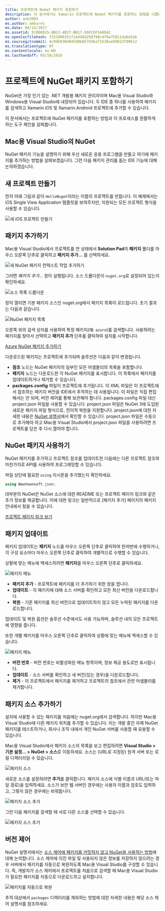 ```yaml
---
title: 프로젝트에 NuGet 패키지 포함하기
description: 이 문서에서는 Xamarin 프로젝트에 NuGet 패키지를 포함하는 방법을 다룹니다. 여기에서는 IDE 통합 기능을 소개할 뿐 아니라 패키지를 찾아 다운로드하는 방법도 살펴봅니다.
author: asb3993
ms.author: amburns
ms.date: 04/14/2017
ms.assetid: 5C800815-0B13-4B27-B017-95FCEF1A0EA2
ms.openlocfilehash: f251080351f1e448d250798c4f9a758114a6e5ab
ms.sourcegitcommit: 4c0db930d9d5d8b857d3baf2530ae89823799612
ms.translationtype: HT
ms.contentlocale: ko-KR
ms.lasthandoff: 05/10/2018
---
```

# <a name="including-a-nuget-package-in-your-project"></a>프로젝트에 NuGet 패키지 포함하기

NuGet은 가장 인기 있는 .NET 개발용 패키지 관리자이며 Mac용 Visual Studio와 Windows용 Visual Studio에 내장되어 있습니다. 두 IDE 중 하나를 사용하여 패키지를 검색하고 Xamarin.iOS 및 Xamarin.Android 프로젝트에 추가할 수 있습니다.

이 문서에서는 프로젝트에 NuGet 패키지를 포함하는 방법과 이 프로세스를 원활하게 하는 도구 체인을 살펴봅니다.

## <a name="nuget-in-visual-studio-for-mac"></a>Mac용 Visual Studio의 NuGet

NuGet 패키지 기능을 설명하기 위해 우선 새로운 응용 프로그램을 만들고 여기에 패키지를 추가하는 방법을 살펴보겠습니다. 그런 다음 패키지 관리를 돕는 IDE 기능에 대해 논의하겠습니다.

## <a name="create-a-new-project"></a>새 프로젝트 만들기

먼저 아래 그림과 같이 `HelloNuget`이라는 이름의 프로젝트를 만듭니다. 이 예제에서는 iOS Single View Application 템플릿을 보여주지만, 지원되는 모든 프로젝트 형식을 사용할 수 있습니다.

![새 iOS 프로젝트 만들기](media/nuget-walkthrough-NewProject.png)

## <a name="adding-a-package"></a>패키지 추가하기

Mac용 Visual Studio에서 프로젝트를 연 상태에서 **Solution Pad**의 **패키지** 폴더를 마우스 오른쪽 단추로 클릭하고 **패키지 추가...** 를 선택하세요.

![새 NuGet 패키지 컨텍스트 작업 추가하기](media/nuget-walkthrough-PackagesMenu.png)

그러면 _패키지 추가..._ 창이 실행됩니다. 소스 드롭다운이 `nuget.org`로 설정되어 있는지 확인하세요.

![소스 목록 드롭다운](media/nuget-walkthrough-Source.png)

창이 열리면 기본 패키지 소스인 nuget.org에서 패키지 목록이 로드됩니다. 초기 결과는 다음과 같습니다.

![NuGet 패키지 목록](media/nuget-walkthrough-AddPackages1.png)

오른쪽 위의 검색 상자를 사용하여 특정 패키지(예: `azure`)를 검색합니다. 사용하려는 패키지를 찾아서 선택하고 **패키지 추가** 단추를 클릭하여 설치를 시작합니다.


[Azure NuGet 패키지 추가하기](media/nuget-walkthrough-AddPackages2.png)

다운로드된 패키지는 프로젝트에 추가되며 솔루션은 다음과 같이 변경됩니다.

* **참조** 노드는 NuGet 패키지의 일부인 모든 어셈블리의 목록을 포함합니다.
* **패키지** 노드는 다운로드한 각 NuGet 패키지를 표시합니다. 이 목록에서 패키지를 업데이트하거나 제거할 수 있습니다.
* **packages.config** 파일이 프로젝트에 추가됩니다. 이 XML 파일은 이 프로젝트에서 참조하는 패키지 버전을 IDE에서 추적하는 데 사용됩니다. 이 파일은 직접 편집해서는 안 되며, 버전 제어를 통해 보관해야 합니다. packages.config 파일 대신 project.json 파일을 사용할 수 있습니다. project.json 파일은 NuGet 3에 도입된 새로운 패키지 파일 형식으로, 전이적 복원을 지원합니다. project.json에 대한 자세한 내용은 [NuGet 설명서](http://docs.microsoft.com/NuGet/Schema/Project-Json)에서 확인할 수 있습니다. project.json 파일은 수동으로 추가해야 하고 Mac용 Visual Studio에서 project.json 파일을 사용하려면 프로젝트를 닫은 후 다시 열어야 합니다.

## <a name="using-nuget-packages"></a>NuGet 패키지 사용하기

NuGet 패키지를 추가하고 프로젝트 참조를 업데이트한 다음에는 다른 프로젝트 참조와 마찬가지로 API를 사용하여 프로그래밍할 수 있습니다.

파일 상단에 필요한 `using` 지시문을 추가했는지 확인하세요.

```csharp
using Newtownsoft.json;
```

대부분의 NuGet은 NuGet 소스에 대한 README 또는 프로젝트 페이지 링크와 같은 추가 정보를 제공합니다. 이에 대한 링크는 일반적으로 [패키지 추가] 페이지의 패키지 안내에서 찾을 수 있습니다.

[프로젝트 페이지 링크 보기](media/nuget-walkthrough-project-page.png)

<a name="Package_Updates" class="injected"></a>

## <a name="package-updates"></a>패키지 업데이트

패키지 업데이트는 **패키지** 노드를 마우스 오른쪽 단추로 클릭하여 한꺼번에 수행하거나, 각 구성 요소마다 마우스 오른쪽 단추로 클릭하여 개별적으로 수행할 수 있습니다.

상황에 맞는 메뉴에 액세스하려면 **패키지**를 마우스 오른쪽 단추로 클릭하세요.

![패키지 메뉴](media/nuget-walkthrough-PackagesMenu.png)

*   **패키지 추가** - 프로젝트에 패키지를 더 추가하기 위한 창을 엽니다.
*   **업데이트** - 각 패키지에 대해 소스 서버를 확인하고 모든 최신 버전을 다운로드합니다.
*   **복원** - 기존 패키지를 최신 버전으로 업데이트하지 않고 모든 누락된 패키지를 다운로드합니다.

업데이트 및 복원 옵션은 솔루션 수준에서도 사용 가능하며, 솔루션 내의 모든 프로젝트에 영향을 줍니다. 

또한 개별 패키지를 마우스 오른쪽 단추로 클릭하여 상황에 맞는 메뉴에 액세스할 수 있습니다.

![패키지 메뉴](media/nuget-walkthrough-PackageMenu.png)

*   **버전 번호** - 버전 번호는 비활성화된 메뉴 항목이며, 정보 제공 용도로만 표시됩니다.
*   **업데이트** - 소스 서버를 확인하고 새 버전(있는 경우)을 다운로드합니다.
*   **제거** - 이 프로젝트에서 패키지를 제거하고 프로젝트의 참조에서 관련 어셈블리를 제거합니다.


## <a name="adding-package-sources"></a>패키지 소스 추가하기

설치에 사용할 수 있는 패키지를 처음에는 nuget.org에서 검색합니다. 하지만 Mac용 Visual Studio에 다른 패키지 위치를 추가할 수 있습니다. 이는 개발 중인 자체 NuGet 패키지를 테스트하거나, 회사나 조직 내에서 개인 NuGet 서버를 사용할 때 유용할 수 있습니다.

Mac용 Visual Studio에서 패키지 소스의 목록을 보고 편집하려면 **Visual Studio > 기본 설정... > NuGet > 소스**로 이동하세요. 소스는 (URL로 지정된) 원격 서버 또는 로컬 디렉터리일 수 있습니다. 

![패키지 소스](media/nuget-walkthrough-PackageSource.png)

새로운 소스를 설정하려면 **추가**를 클릭합니다. 패키지 소스에 식별 이름과 URL(또는 파일 경로)을 입력하세요. 소스가 보안 웹 서버인 경우에는 사용자 이름과 암호도 입력하고, 그렇지 않은 경우에는 비워둡니다.

![패키지 소스 추가](media/nuget-walkthrough-PackageSource2.png)

그런 다음 패키지를 검색할 때 서로 다른 소스를 선택할 수 있습니다.

![패키지 소스 추가](media/nuget-walkthrough-PackageSource3.png)

## <a name="version-control"></a>버전 제어

NuGet 설명서에서는 [소스 제어에 패키지를 커밋하지 않고 NuGet을 사용하는 방법](https://docs.microsoft.com/nuget/consume-packages/packages-and-source-control)에 대해 논의합니다. 소스 제어에 이진 파일 및 사용되지 않은 정보를 저장하지 않으려는 경우 서버에서 패키지를 자동으로 복원하도록 Mac용 Visual Studio를 구성할 수 있습니다. 즉, 개발자가 소스 제어에서 프로젝트를 처음으로 검색할 때 Mac용 Visual Studio가 필요한 패키지를 자동으로 다운로드하고 설치합니다.

![패키지를 자동으로 복원](media/nuget-walkthrough-AutoRestore.png)

추적 대상에서 `packages` 디렉터리를 제외하는 방법에 대한 자세한 내용은 해당 소스 제어 설명서를 참조하세요.

